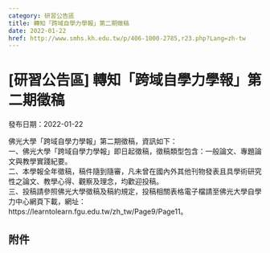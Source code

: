 ```yaml
---
category: 研習公告區
title: 轉知「跨域自學力學報」第二期徵稿
date: 2022-01-22
href: http://www.smhs.kh.edu.tw/p/406-1000-2785,r23.php?Lang=zh-tw
---
```


# [研習公告區] 轉知「跨域自學力學報」第二期徵稿
發布日期：2022-01-22

<div><div></div><div>佛光大學「跨域自學力學報」第二期徵稿，資訊如下：<br> 一、佛光大學「跨域自學力學報」即日起徵稿，徵稿類型包含：一般論文、專題論文與教學實踐紀要。<br> 二、本學報全年徵稿，稿件隨到隨審，凡未曾在國內外其他刊物發表且具學術研究性之論文、教學心得、觀察及理念，均歡迎投稿。<br> 三、投稿請參照佛光大學徵稿及稿約規定，投稿相關表格電子檔請至佛光大學自學力中心網頁下載，網址：https://learntolearn.fgu.edu.tw/zh_tw/Page9/Page11。</div></div>

## 附件

